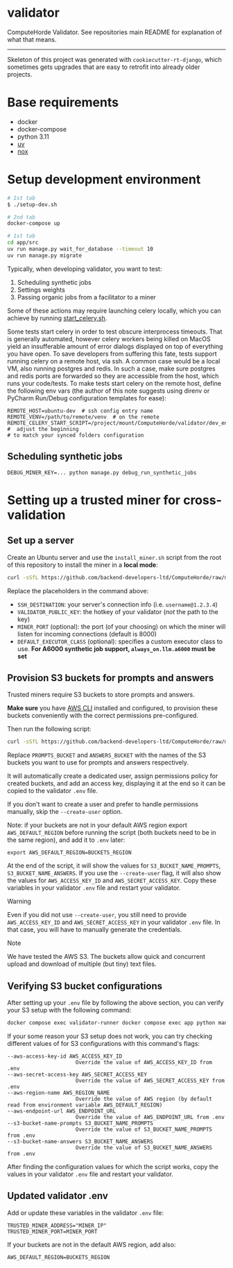 # validator

ComputeHorde Validator. See repositories main README for explanation of what that means.

- - -

Skeleton of this project was generated with `cookiecutter-rt-django`, which sometimes gets upgrades that are easy to retrofit into already older projects.

# Base requirements

- docker
- docker-compose
- python 3.11
- [uv](https://docs.astral.sh/uv/)
- [nox](https://nox.thea.codes)

# Setup development environment

```sh
# 1st tab
$ ./setup-dev.sh
```

```sh
# 2nd tab
docker-compose up
```

```sh
# 1st tab
cd app/src
uv run manage.py wait_for_database --timeout 10
uv run manage.py migrate
```

Typically, when developing validator, you want to test:

1. Scheduling synthetic jobs
2. Settings weights
3. Passing organic jobs from a facilitator to a miner

Some of these actions may require launching celery locally, which you can achieve by running [start_celery.sh](dev_env_setup%2Fstart_celery.sh).

Some tests start celery in order to test obscure interprocess timeouts. That is generally automated, however celery 
workers being killed on MacOS yield an insufferable amount of error dialogs displayed on top of everything you have 
open. To save developers from suffering this fate, tests support running celery on a remote host, via ssh. A common case
would be a local VM, also running postgres and redis. In such a case, make sure postgres and redis ports are forwarded
so they are accessible from the host, which runs your code/tests. To make tests start celery on the remote host, define
the following env vars (the author of this note suggests using direnv or PyCharm Run/Debug configuration templates for
ease):

```shell
REMOTE_HOST=ubuntu-dev  # ssh config entry name
REMOTE_VENV=/path/to/remote/venv  # on the remote
REMOTE_CELERY_START_SCRIPT=/project/mount/ComputeHorde/validator/dev_env_setup/start_celery.sh  #  adjust the beginning
# to match your synced folders configuration
```

## Scheduling synthetic jobs

```shell
DEBUG_MINER_KEY=... python manage.py debug_run_synthetic_jobs
```

# Setting up a trusted miner for cross-validation

## Set up a server

Create an Ubuntu server and use the `install_miner.sh` script from the root of this repository to install the miner in a **local mode**:

```sh
curl -sSfL https://github.com/backend-developers-ltd/ComputeHorde/raw/master/install_miner.sh | bash -s - local SSH_DESTINATION VALIDATOR_PUBLIC_KEY MINER_PORT DEFAULT_EXECUTOR_CLASS
```

Replace the placeholders in the command above:
- `SSH_DESTINATION`: your server's connection info (i.e. `username@1.2.3.4`)
- `VALIDATOR_PUBLIC_KEY`: the hotkey of your validator (_not_ the path to the key)
- `MINER_PORT` (optional): the port (of your choosing) on which the miner will listen for incoming connections (default is 8000)
- `DEFAULT_EXECUTOR_CLASS` (optional): specifies a custom executor class to use. **For A6000 synthetic job support, `always_on.llm.a6000` must be set**

## Provision S3 buckets for prompts and answers

Trusted miners require S3 buckets to store prompts and answers. 

**Make sure** you have [AWS CLI](https://aws.amazon.com/cli/) installed and configured, 
to provision these buckets conveniently with the correct permissions pre-configured. 

Then run the following script:

```sh
curl -sSfL https://github.com/backend-developers-ltd/ComputeHorde/raw/master/validator/provision_s3.sh | bash -s - PROMPTS_BUCKET ANSWERS_BUCKET --create-user
```

Replace `PROMPTS_BUCKET` and `ANSWERS_BUCKET` with the names of the S3 buckets you want to use for prompts and answers respectively.

It will automatically create a dedicated user, assign permissions policy for created buckets, and add an access key, 
displaying it at the end so it can be copied to the validator `.env` file. 

If you don't want to create a user and prefer to handle permissions manually, skip the `--create-user` option.

Note: if your buckets are not in your default AWS region export `AWS_DEFAULT_REGION` before running the script (both buckets need to be in the same region), and add it to `.env` later:
```
export AWS_DEFAULT_REGION=BUCKETS_REGION
```

At the end of the script, it will show the values for `S3_BUCKET_NAME_PROMPTS`, `S3_BUCKET_NAME_ANSWERS`.
If you use the `--create-user` flag, it will also show the values for `AWS_ACCESS_KEY_ID` and `AWS_SECRET_ACCESS_KEY`.
Copy these variables in your validator `.env` file and restart your validator.

> [!WARNING]  
> Even if you did not use `--create-user`, you still need to provide `AWS_ACCESS_KEY_ID` and `AWS_SECRET_ACCESS_KEY` in your validator `.env` file.
> In that case, you will have to manually generate the credentials.

> [!NOTE]
> We have tested the AWS S3. The buckets allow quick and concurrent upload and download of multiple (but tiny) text files.

## Verifying S3 bucket configurations

After setting up your `.env` file by following the above section,
you can verify your S3 setup with the following command:

```sh
docker compose exec validator-runner docker compose exec app python manage.py check_s3_setup
```

If your some reason your S3 setup does not work,
you can try checking different values of for S3 configurations with this command's flags:

```
--aws-access-key-id AWS_ACCESS_KEY_ID
                      Override the value of AWS_ACCESS_KEY_ID from .env
--aws-secret-access-key AWS_SECRET_ACCESS_KEY
                      Override the value of AWS_SECRET_ACCESS_KEY from .env
--aws-region-name AWS_REGION_NAME
                      Override the value of AWS region (by default read from environment variable AWS_DEFAULT_REGION)
--aws-endpoint-url AWS_ENDPOINT_URL
                      Override the value of AWS_ENDPOINT_URL from .env
--s3-bucket-name-prompts S3_BUCKET_NAME_PROMPTS
                      Override the value of S3_BUCKET_NAME_PROMPTS from .env
--s3-bucket-name-answers S3_BUCKET_NAME_ANSWERS
                      Override the value of S3_BUCKET_NAME_ANSWERS from .env
```

After finding the configuration values for which the script works,
copy the values in your validator `.env` file and restart your validator. 

## Updated validator .env

Add or update these variables in the validator `.env` file:

```
TRUSTED_MINER_ADDRESS="MINER_IP"
TRUSTED_MINER_PORT=MINER_PORT
```

If your buckets are not in the default AWS region, add also:

```
AWS_DEFAULT_REGION=BUCKETS_REGION
```
